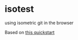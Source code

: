 # isotest
using isometric git in the browser

Based on [this quickstart](https://isomorphic-git.org/docs/en/quickstart.html)
